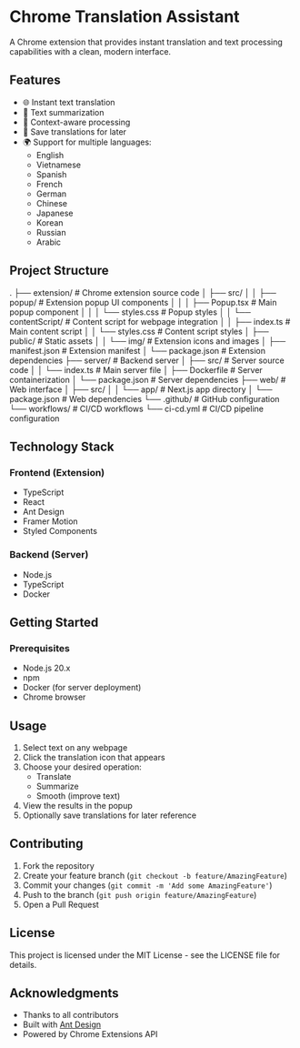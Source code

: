 # Chrome Translation Assistant

A Chrome extension that provides instant translation and text processing capabilities with a clean, modern interface.

## Features

- 🌐 Instant text translation
- 📝 Text summarization
- 🔄 Context-aware processing
- 💾 Save translations for later
- 🌍 Support for multiple languages:
  - English
  - Vietnamese
  - Spanish
  - French
  - German
  - Chinese
  - Japanese
  - Korean
  - Russian
  - Arabic

## Project Structure
.
├── extension/ # Chrome extension source code
│ ├── src/
│ │ ├── popup/ # Extension popup UI components
│ │ │ ├── Popup.tsx # Main popup component
│ │ │ └── styles.css # Popup styles
│ │ └── contentScript/ # Content script for webpage integration
│ │ ├── index.ts # Main content script
│ │ └── styles.css # Content script styles
│ ├── public/ # Static assets
│ │ └── img/ # Extension icons and images
│ ├── manifest.json # Extension manifest
│ └── package.json # Extension dependencies
├── server/ # Backend server
│ ├── src/ # Server source code
│ │ └── index.ts # Main server file
│ ├── Dockerfile # Server containerization
│ └── package.json # Server dependencies
├── web/ # Web interface
│ ├── src/
│ │ └── app/ # Next.js app directory
│ └── package.json # Web dependencies
└── .github/ # GitHub configuration
└── workflows/ # CI/CD workflows
└── ci-cd.yml # CI/CD pipeline configuration

## Technology Stack

### Frontend (Extension)
- TypeScript
- React
- Ant Design
- Framer Motion
- Styled Components

### Backend (Server)
- Node.js
- TypeScript
- Docker

## Getting Started

### Prerequisites
- Node.js 20.x
- npm
- Docker (for server deployment)
- Chrome browser

## Usage

1. Select text on any webpage
2. Click the translation icon that appears
3. Choose your desired operation:
   - Translate
   - Summarize
   - Smooth (improve text)
4. View the results in the popup
5. Optionally save translations for later reference

## Contributing

1. Fork the repository
2. Create your feature branch (`git checkout -b feature/AmazingFeature`)
3. Commit your changes (`git commit -m 'Add some AmazingFeature'`)
4. Push to the branch (`git push origin feature/AmazingFeature`)
5. Open a Pull Request

## License

This project is licensed under the MIT License - see the LICENSE file for details.

## Acknowledgments

- Thanks to all contributors
- Built with [Ant Design](https://ant.design/)
- Powered by Chrome Extensions API
